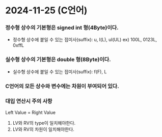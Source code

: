 # 2024-11-25 (C언어)
### 정수형 상수의 기본형은 signed int 형(4Byte)이다.
* 정수형 상수에 붙일 수 있는 접미사(suffix): u, l(L), ul(UL) ex) 100L, 0123L, 0xffL
### 실수형 상수의 기본형은 double 형(8Byte)이다.
* 실수형 상수에 붙일 수 있는 접미사(suffix): f(F), L

### C언어의 모든 상수와 변수에는 차원이 부여되어 있다.
### 대입 연산시 주의 사항
Left Value =  Right Value
1. LV와 RV의 type이 일치해야한다.
2. LV와 RV의 차원이 일치해야한다.
